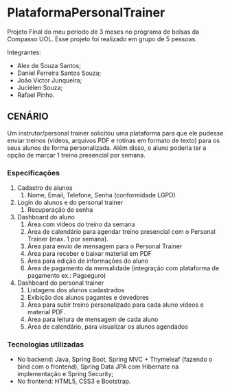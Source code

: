 # PlataformaPersonalTrainer
Projeto Final do meu período de 3 meses no programa de bolsas da Compasso UOL. Esse projeto foi realizado em grupo de 5 pessoas.

Integrantes:
* Alex de Souza Santos;
* Daniel Ferreira Santos Souza;
* João Victor Junqueira;
* Juciélen Souza;
* Rafael Pinho.

## CENÁRIO
Um instrutor/personal trainer solicitou uma plataforma para que ele pudesse enviar treinos (vídeos, arquivos PDF e rotinas em formato de texto)
para os seus alunos de forma personalizada. Além disso, o aluno poderia ter a opção de marcar 1 treino presencial por semana.

### Especificações
1. Cadastro de alunos
    1. Nome, Email, Telefone, Senha (conformidade LGPD)
2. Login do alunos e do personal trainer
    1. Recuperação de senha
3. Dashboard do aluno
    1. Área com vídeos do treino da semana
    2. Área de calendário para agendar treino presencial com o Personal Trainer (max. 1 por semana).
    3. Área para envio de mensagem para o Personal Trainer
    4. Área para receber e baixar material em PDF
    5. Área para edição de informações do aluno
    6. Área de pagamento da mensalidade (integração com plataforma de pagamento ex.: Pagseguro)
4. Dashboard do personal trainer
    1. Listagens dos alunos cadastrados
    2. Exibição dos alunos pagantes e devedores
    3. Área para subir treino personalizado para cada aluno vídeos e material PDF.
    4. Área para leitura de mensagem de cada aluno
    5. Área de calendário, para visualizar os alunos agendados
  
  ### Tecnologias utilizadas
  * No backend: Java, Spring Boot, Spring MVC + Thymeleaf (fazendo o bind com o frontend), Spring Data JPA com Hibernate na implementação e Spring Security;
  * No frontend: HTML5, CSS3 e Bootstrap.
